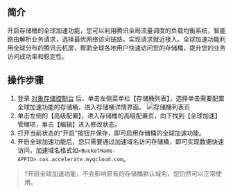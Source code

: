 ## 简介

开启存储桶的全球加速功能，您可以利用腾讯全局流量调度的负载均衡系统，智能路由解析业务请求，选择最优网络访问链路，实现请求就近接入。全球加速功能利用全球分布的腾讯云机房，帮助全球各地用户快速访问您的存储桶，提升您的业务访问成功率和稳定性。

## 操作步骤

1. 登录 [对象存储控制台](https://console.cloud.tencent.com/cos5) 后，单击左侧菜单栏【存储桶列表】，选择单击需要配置全球加速功能的存储桶，进入存储桶详情界面。
   ![存储桶列表页](https://main.qcloudimg.com/raw/f0868afb4209d10b0c152b6e364fc460.jpg)
2. 单击左侧的【高级配置】，进入存储桶的高级配置页，向下找到【全球加速】管理项，单击【编辑】进入修改状态。
3. 打开当前状态的“开启”按钮并保存，即可启用存储桶的全球加速功能。
4. 开启全球加速功能后，您只需要通过加速域名访问存储桶，即可实现数据快速访问，加速域名格式如`<BucketName-APPID>.cos.accelerate.myqcloud.com`。
>?开启全球加速功能，不会影响原有的存储桶默认域名，您仍然可以正常使用。


